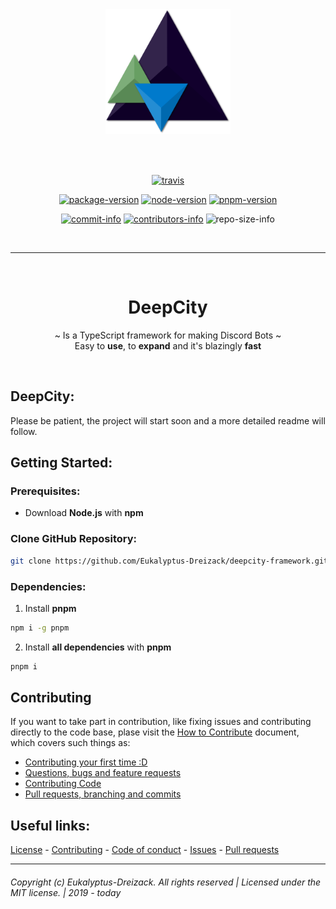 <div align="center">
  <a href="https://github.com/Eukalyptus-Dreizack/deepcity-framework">
    <!--<img width="249" height="175" src=".github/MEDIA/logo.png">-->
    <img width="200" height="200" src=".github/MEDIA/logo.png">
  </a>

  <br><br>

  [![travis][travis]][travis-url]

  [![package-version][package-version]][package-url]
  [![node-version][node-version]][node-url]
  [![pnpm-version][pnpm-version]][pnpm-url]

  [![commit-info][commit-info]][commit-url]
  [![contributors-info][contributors-info]][contributors-url]
  ![repo-size-info][repo-size-info]

  <br><hr><br>

# DeepCity
~ Is a TypeScript framework for making Discord Bots ~  
Easy to **use**, to **expand** and it's blazingly **fast**

<br>

</div>

## DeepCity: 

Please be patient, the project will start soon and a more detailed readme will follow.

## Getting Started:  

### Prerequisites:

- Download **Node.js** with **npm** 

### Clone GitHub Repository:

```bash
git clone https://github.com/Eukalyptus-Dreizack/deepcity-framework.git
```  

### Dependencies:

1. Install **pnpm**
```bash
npm i -g pnpm 
```
2. Install **all dependencies** with **pnpm**
```bash
pnpm i
```

## Contributing

If you want to take part in contribution, like fixing issues and contributing directly to the code base, plase visit the [How to Contribute](/CONTRIBUTING.md "Learn how to Contribute") document, which covers such things as:  

- [Contributing your first time :D](/CONTRIBUTING.md#first-time-contributors)
- [Questions, bugs and feature requests](/CONTRIBUTING.md#dealing-with-questions-bugs-and-feature-requests)
- [Contributing Code](/CONTRIBUTING.md#contributing-code)
- [Pull requests, branching and commits](/CONTRIBUTING.md#pull-requests-branching-and-commits)

## Useful links:
[License](/LICENSE "License") - 
[Contributing](/CONTRIBUTING.md "Contributing") - 
[Code of conduct](/CODE_OF_CONDUCT.md "Code of conduct") - 
[Issues](https://github.com/Eukalyptus-Dreizack/deepcity-framework/issues "Issues") - 
[Pull requests](https://github.com/Eukalyptus-Dreizack/deepcity-framework/pulls "Pull Requests")

<hr>  

###### Copyright (c) Eukalyptus-Dreizack. All rights reserved | Licensed under the MIT license. | 2019 - today

[travis]: https://travis-ci.org/Eukalyptus-Dreizack/deepcity-framework.svg?branch=develop
[travis-url]: https://travis-ci.org/Eukalyptus-Dreizack/deepcity-framework



[package-version]: https://img.shields.io/github/package-json/v/Eukalyptus-Dreizack/deepcity-framework/develop?style=flat-square
[package-url]: /package.json

[node-version]: https://img.shields.io/badge/dynamic/json?url=https://raw.githubusercontent.com/Eukalyptus-Dreizack/deepcity-framework/develop/package.json&label=node&query=$.engines.node&color=orange&style=flat-square
[node-url]: /package.json

[pnpm-version]: https://img.shields.io/badge/dynamic/json?url=https://raw.githubusercontent.com/Eukalyptus-Dreizack/deepcity-framework/develop/package.json&label=pnpm&query=$.engines.pnpm&color=orange&style=flat-square
[pnpm-url]: /package.json



[commit-info]: https://img.shields.io/github/last-commit/Eukalyptus-Dreizack/deepcity-framework?style=flat-square
[commit-url]: https://github.com/nekozbyte/DraconisBot/commits

[contributors-info]: https://img.shields.io/github/contributors/Eukalyptus-Dreizack/deepcity-framework?style=flat-square
[contributors-url]: https://github.com/Eukalyptus-Dreizack/deepcity-framework/contributors?style=flat-square

[repo-size-info]: https://img.shields.io/github/repo-size/Eukalyptus-Dreizack/deepcity-framework?style=flat-square